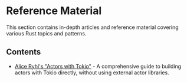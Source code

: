 # Reference Material

This section contains in-depth articles and reference material covering various Rust topics and patterns.

## Contents

- [Alice Ryhl's "Actors with Tokio"](./actors-with-tokio.md) - A comprehensive guide to building actors with Tokio directly, without using external actor libraries.